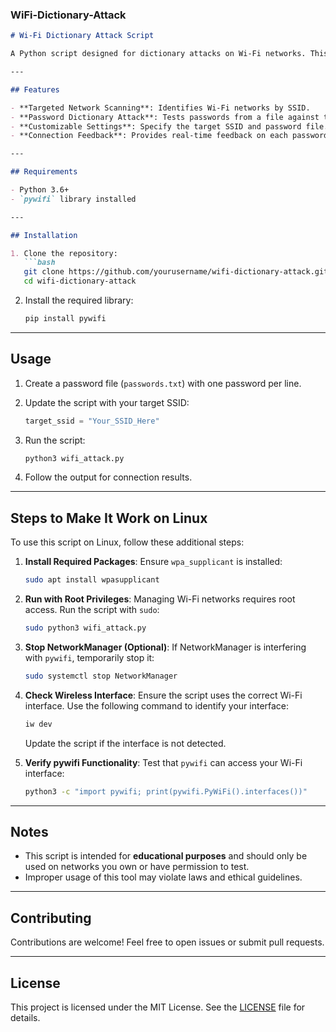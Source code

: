 ### WiFi-Dictionary-Attack

```markdown
# Wi-Fi Dictionary Attack Script

A Python script designed for dictionary attacks on Wi-Fi networks. This tool uses the `pywifi` library to test multiple passwords against a target SSID, enabling security testing and educational exploration of Wi-Fi vulnerabilities.

---

## Features

- **Targeted Network Scanning**: Identifies Wi-Fi networks by SSID.
- **Password Dictionary Attack**: Tests passwords from a file against the target network.
- **Customizable Settings**: Specify the target SSID and password file.
- **Connection Feedback**: Provides real-time feedback on each password attempt.

---

## Requirements

- Python 3.6+
- `pywifi` library installed

---

## Installation

1. Clone the repository:
   ```bash
   git clone https://github.com/yourusername/wifi-dictionary-attack.git](https://github.com/SagarBiswas-MultiHAT/wifi-dictionary-attack.git
   cd wifi-dictionary-attack
   ```

2. Install the required library:
   ```bash
   pip install pywifi
   ```

---

## Usage

1. Create a password file (`passwords.txt`) with one password per line.

2. Update the script with your target SSID:
   ```python
   target_ssid = "Your_SSID_Here"
   ```

3. Run the script:
   ```bash
   python3 wifi_attack.py
   ```

4. Follow the output for connection results.

---

## Steps to Make It Work on Linux

To use this script on Linux, follow these additional steps:

1. **Install Required Packages**:
   Ensure `wpa_supplicant` is installed:
   ```bash
   sudo apt install wpasupplicant
   ```

2. **Run with Root Privileges**:
   Managing Wi-Fi networks requires root access. Run the script with `sudo`:
   ```bash
   sudo python3 wifi_attack.py
   ```

3. **Stop NetworkManager (Optional)**:
   If NetworkManager is interfering with `pywifi`, temporarily stop it:
   ```bash
   sudo systemctl stop NetworkManager
   ```

4. **Check Wireless Interface**:
   Ensure the script uses the correct Wi-Fi interface. Use the following command to identify your interface:
   ```bash
   iw dev
   ```
   Update the script if the interface is not detected.

5. **Verify pywifi Functionality**:
   Test that `pywifi` can access your Wi-Fi interface:
   ```bash
   python3 -c "import pywifi; print(pywifi.PyWiFi().interfaces())"
   ```

---

## Notes

- This script is intended for **educational purposes** and should only be used on networks you own or have permission to test.
- Improper usage of this tool may violate laws and ethical guidelines.

---

## Contributing

Contributions are welcome! Feel free to open issues or submit pull requests.

---

## License

This project is licensed under the MIT License. See the [LICENSE](LICENSE) file for details.
```
